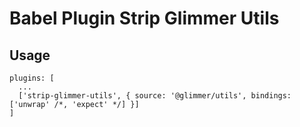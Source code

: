 # Babel Plugin Strip Glimmer Utils

## Usage

```
plugins: [
  ...
  ['strip-glimmer-utils', { source: '@glimmer/utils', bindings: ['unwrap' /*, 'expect' */] }]
]
```